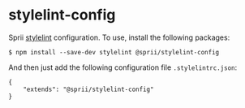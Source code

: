 # stylelint-config

Sprii [stylelint](https://stylelint.io/) configuration.
To use, install the following packages:

```
$ npm install --save-dev stylelint @sprii/stylelint-config
```

And then just add the following configuration file `.stylelintrc.json`:

```
{
    "extends": "@sprii/stylelint-config"
}
```
